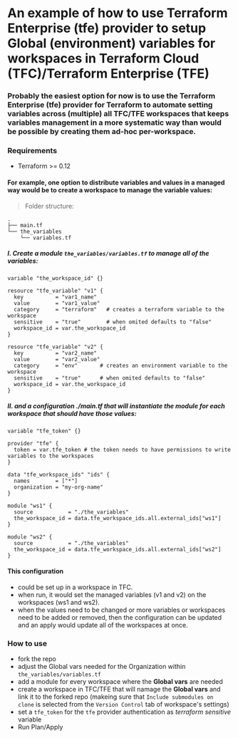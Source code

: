 # An example of how to use Terraform Enterprise (tfe) provider to setup Global (environment) variables for workspaces in Terraform Cloud (TFC)/Terraform Enterprise (TFE)

### Probably the easiest option for now is to use the Terraform Enterprise (tfe) provider for Terraform to automate setting variables across (multiple) all TFC/TFE workspaces that keeps variables management in a more systematic way than would be possible by creating them ad-hoc per-workspace.

### Requirements

- Terraform >= 0.12

#### For example, one option to distribute variables and values in a managed way would be to create a workspace to manage the variable values:

> Folder structure:

```
.
├── main.tf
└── the_variables
    └── variables.tf
```    

##### I. Create a module `the_variables/variables.tf` to manage all of the variables:

```
variable "the_workspace_id" {}

resource "tfe_variable" "v1" {
  key          = "var1_name"
  value        = "var1_value"
  category     = "terraform"   # creates a terraform variable to the workspace
  sensitive    = "true"        # when omited defaults to "false"
  workspace_id = var.the_workspace_id
}

resource "tfe_variable" "v2" {
  key          = "var2_name"
  value        = "var2_value"
  category     = "env"       # creates an environment variable to the workspace
  sensitive    = "true"      # when omited defaults to "false"
  workspace_id = var.the_workspace_id
}
```

##### II. and a configuration ./main.tf that will instantiate the module for each workspace that should have those values:

```
variable "tfe_token" {}

provider "tfe" {
  token = var.tfe_token # the token needs to have permissions to write variables to the workspaces
}

data "tfe_workspace_ids" "ids" {
  names        = ["*"]
  organization = "my-org-name"
}

module "ws1" {
  source           = "./the_variables"
  the_workspace_id = data.tfe_workspace_ids.all.external_ids["ws1"]
}

module "ws2" {
  source           = "./the_variables"
  the_workspace_id = data.tfe_workspace_ids.all.external_ids["ws2"]
}
```

#### This configuration 

- could be set up in a workspace in TFC. 
- when run, it would set the managed variables (v1 and v2) on the workspaces (ws1 and ws2). 
- when the values need to be changed or more variables or workspaces need to be added or removed, then the configuration can be updated and an apply would update all of the workspaces at once.

### How to use

- fork the repo
- adjust the Global vars needed for the Organization within `the_variables/variables.tf`
- add a module for every workspace where the __Global vars__ are needed
- create a workspace in TFC/TFE that will namage the __Global vars__ and link it to the forked repo (makeing sure that `Include submodules on clone` is selected from the `Version Control` tab of workspace's settings)
- set a `tfe_token` for the `tfe` provider authentication as _terraform sensitive_ variable
- Run Plan/Apply
